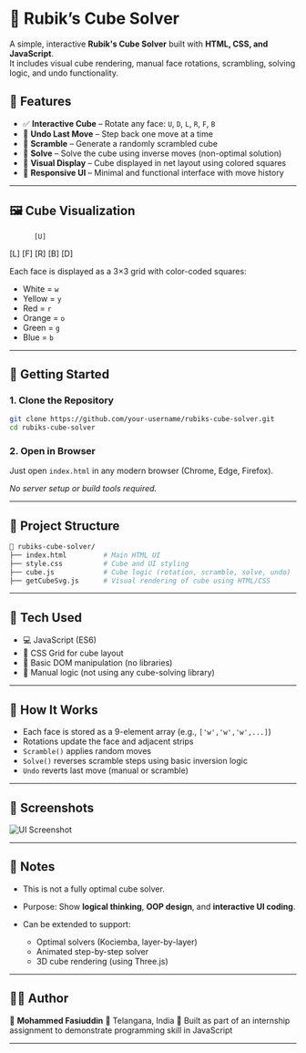 


# 🧊 Rubik’s Cube Solver 

A simple, interactive **Rubik's Cube Solver** built with **HTML, CSS, and JavaScript**.  
It includes visual cube rendering, manual face rotations, scrambling, solving logic, and undo functionality.

## 🎯 Features

- ✅ **Interactive Cube** – Rotate any face: `U`, `D`, `L`, `R`, `F`, `B`
- 🔁 **Undo Last Move** – Step back one move at a time
- 🔄 **Scramble** – Generate a randomly scrambled cube
- 🧠 **Solve** – Solve the cube using inverse moves (non-optimal solution)
- 🎨 **Visual Display** – Cube displayed in net layout using colored squares
- 🔳 **Responsive UI** – Minimal and functional interface with move history

---

## 🖼️ Cube Visualization



```
      [U]
```

\[L] \[F] \[R] \[B]
\[D]



Each face is displayed as a 3×3 grid with color-coded squares:
- White = `w`
- Yellow = `y`
- Red = `r`
- Orange = `o`
- Green = `g`
- Blue = `b`

---

## 🚀 Getting Started

### 1. Clone the Repository

```bash
git clone https://github.com/your-username/rubiks-cube-solver.git
cd rubiks-cube-solver
````

### 2. Open in Browser

Just open `index.html` in any modern browser (Chrome, Edge, Firefox).

*No server setup or build tools required.*

---

## 📂 Project Structure

```bash
📁 rubiks-cube-solver/
├── index.html         # Main HTML UI
├── style.css          # Cube and UI styling
├── cube.js            # Cube logic (rotation, scramble, solve, undo)
├── getCubeSvg.js      # Visual rendering of cube using HTML/CSS
```

---

## 🔧 Tech Used

* 💻 JavaScript (ES6)
* 🎨 CSS Grid for cube layout
* 🧱 Basic DOM manipulation (no libraries)
* 🧠 Manual logic (not using any cube-solving library)

---

## 🧠 How It Works

* Each face is stored as a 9-element array (e.g., `['w','w','w',...]`)
* Rotations update the face and adjacent strips
* `Scramble()` applies random moves
* `Solve()` reverses scramble steps using basic inversion logic
* `Undo` reverts last move (manual or scramble)

---

## 📸 Screenshots

![UI Screenshot](./screenshots/cube_ui.png)

---

## 📌 Notes

* This is not a fully optimal cube solver.
* Purpose: Show **logical thinking**, **OOP design**, and **interactive UI coding**.
* Can be extended to support:

  * Optimal solvers (Kociemba, layer-by-layer)
  * Animated step-by-step solver
  * 3D cube rendering (using Three.js)

---

## 🙋‍♂️ Author

👤 **Mohammed Fasiuddin**
📍 Telangana, India
💬 Built as part of an internship assignment to demonstrate programming skill in JavaScript

---


